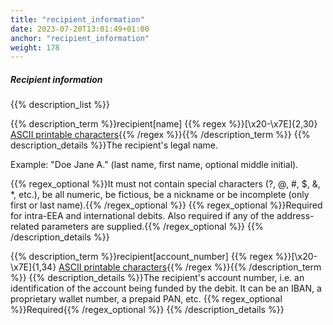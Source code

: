 ```yaml
---
title: "recipient_information"
date: 2023-07-20T13:01:49+01:00
anchor: "recipient_information"
weight: 178
---
```

##### Recipient information

{{% description_list %}}

{{% description_term %}}recipient[name] {{% regex %}}[\x20-\x7E]{2,30} [ASCII printable characters](https://en.wikipedia.org/wiki/ASCII#ASCII_printable_characters){{% /regex %}}{{% /description_term %}}
{{% description_details %}}The recipient's legal name.

Example: "Doe Jane A." (last name, first name, optional middle initial).

{{% regex_optional %}}It must not contain special characters (?, @, #, $, &, \*, etc.), be all numeric, be fictious, be a nickname or be incomplete (only first or last name).{{% /regex_optional %}}
{{% regex_optional %}}Required for intra-EEA and international debits. Also required if any of the address-related parameters are supplied.{{% /regex_optional %}}
{{% /description_details %}}

{{% description_term %}}recipient[account_number] {{% regex %}}[\x20-\x7E]{1,34} [ASCII printable characters](https://en.wikipedia.org/wiki/ASCII#ASCII_printable_characters){{% /regex %}}{{% /description_term %}}
{{% description_details %}}The recipient's account number, i.e. an identification of the account being funded by the debit. It can be an IBAN, a proprietary wallet number, a prepaid PAN, etc.
{{% regex_optional %}}Required{{% /regex_optional %}}
{{% /description_details %}}
